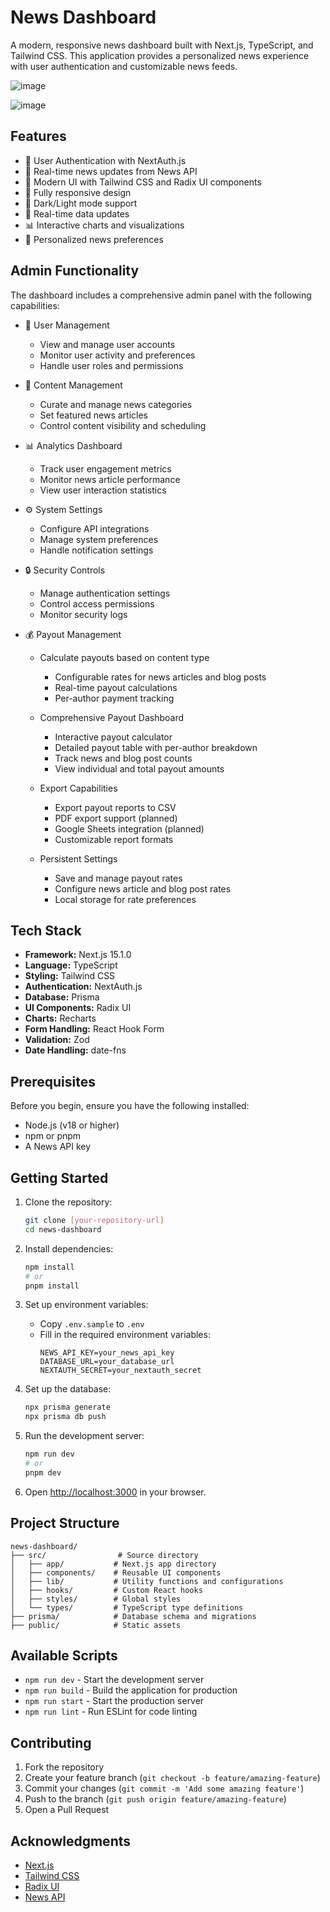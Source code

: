 # News Dashboard

A modern, responsive news dashboard built with Next.js, TypeScript, and Tailwind CSS. This application provides a personalized news experience with user authentication and customizable news feeds.

![image](https://github.com/user-attachments/assets/215bb1dd-524f-4e0f-9634-66da65203e81)

![image](https://github.com/user-attachments/assets/c5f05bae-5012-4465-990f-61ddeba60985)



## Features

- 🔐 User Authentication with NextAuth.js
- 📰 Real-time news updates from News API
- 🎨 Modern UI with Tailwind CSS and Radix UI components
- 📱 Fully responsive design
- 🌙 Dark/Light mode support
- 🔄 Real-time data updates
- 📊 Interactive charts and visualizations
- 🎯 Personalized news preferences

## Admin Functionality

The dashboard includes a comprehensive admin panel with the following capabilities:

- 👥 User Management

  - View and manage user accounts
  - Monitor user activity and preferences
  - Handle user roles and permissions

- 📰 Content Management

  - Curate and manage news categories
  - Set featured news articles
  - Control content visibility and scheduling

- 📊 Analytics Dashboard

  - Track user engagement metrics
  - Monitor news article performance
  - View user interaction statistics

- ⚙️ System Settings

  - Configure API integrations
  - Manage system preferences
  - Handle notification settings

- 🔒 Security Controls

  - Manage authentication settings
  - Control access permissions
  - Monitor security logs

- 💰 Payout Management

  - Calculate payouts based on content type

    - Configurable rates for news articles and blog posts
    - Real-time payout calculations
    - Per-author payment tracking

  - Comprehensive Payout Dashboard

    - Interactive payout calculator
    - Detailed payout table with per-author breakdown
    - Track news and blog post counts
    - View individual and total payout amounts

  - Export Capabilities

    - Export payout reports to CSV
    - PDF export support (planned)
    - Google Sheets integration (planned)
    - Customizable report formats

  - Persistent Settings
    - Save and manage payout rates
    - Configure news article and blog post rates
    - Local storage for rate preferences

## Tech Stack

- **Framework:** Next.js 15.1.0
- **Language:** TypeScript
- **Styling:** Tailwind CSS
- **Authentication:** NextAuth.js
- **Database:** Prisma
- **UI Components:** Radix UI
- **Charts:** Recharts
- **Form Handling:** React Hook Form
- **Validation:** Zod
- **Date Handling:** date-fns

## Prerequisites

Before you begin, ensure you have the following installed:

- Node.js (v18 or higher)
- npm or pnpm
- A News API key

## Getting Started

1. Clone the repository:

   ```bash
   git clone [your-repository-url]
   cd news-dashboard
   ```

2. Install dependencies:

   ```bash
   npm install
   # or
   pnpm install
   ```

3. Set up environment variables:

   - Copy `.env.sample` to `.env`
   - Fill in the required environment variables:
     ```
     NEWS_API_KEY=your_news_api_key
     DATABASE_URL=your_database_url
     NEXTAUTH_SECRET=your_nextauth_secret
     ```

4. Set up the database:

   ```bash
   npx prisma generate
   npx prisma db push
   ```

5. Run the development server:

   ```bash
   npm run dev
   # or
   pnpm dev
   ```

6. Open [http://localhost:3000](http://localhost:3000) in your browser.

## Project Structure

```
news-dashboard/
├── src/                # Source directory
│   ├── app/           # Next.js app directory
│   ├── components/    # Reusable UI components
│   ├── lib/           # Utility functions and configurations
│   ├── hooks/         # Custom React hooks
│   ├── styles/        # Global styles
│   └── types/         # TypeScript type definitions
├── prisma/            # Database schema and migrations
├── public/            # Static assets
```

## Available Scripts

- `npm run dev` - Start the development server
- `npm run build` - Build the application for production
- `npm run start` - Start the production server
- `npm run lint` - Run ESLint for code linting

## Contributing

1. Fork the repository
2. Create your feature branch (`git checkout -b feature/amazing-feature`)
3. Commit your changes (`git commit -m 'Add some amazing feature'`)
4. Push to the branch (`git push origin feature/amazing-feature`)
5. Open a Pull Request

## Acknowledgments

- [Next.js](https://nextjs.org/)
- [Tailwind CSS](https://tailwindcss.com/)
- [Radix UI](https://www.radix-ui.com/)
- [News API](https://newsapi.org/)
